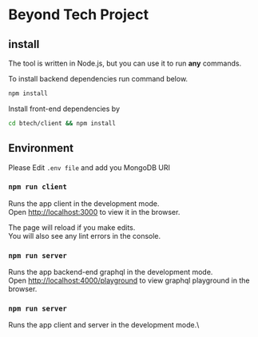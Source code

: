 # Beyond Tech Project

## install

The tool is written in Node.js, but you can use it to run **any** commands.

To install backend dependencies run command below.

```bash
npm install
```

Install front-end dependencies by

```bash
cd btech/client && npm install
```

## Environment

Please Edit `.env file` and add you MongoDB URI

### `npm run client`

Runs the app client in the development mode.\
Open [http://localhost:3000](http://localhost:3000) to view it in the browser.

The page will reload if you make edits.\
You will also see any lint errors in the console.

### `npm run server`

Runs the app backend-end graphql in the development mode.\
Open [http://localhost:4000/playground](http://localhost:4000/playground) to view graphql playground in the browser.

### `npm run server`

Runs the app client and server in the development mode.\
